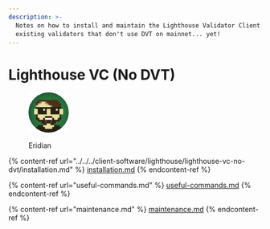 ```yaml
---
description: >-
  Notes on how to install and maintain the Lighthouse Validator Client. For my
  existing validators that don't use DVT on mainnet... yet!
---
```


# Lighthouse VC (No DVT)

<figure><img src="https://raw.githubusercontent.com/DVStakers/docs/main/.gitbook/assets/Eridian.png" alt=""><figcaption><p>Eridian</p></figcaption></figure>

{% content-ref url="../../../client-software/lighthouse/lighthouse-vc-no-dvt/installation.md" %}
[installation.md](../../../client-software/lighthouse/lighthouse-vc-no-dvt/installation.md)
{% endcontent-ref %}

{% content-ref url="useful-commands.md" %}
[useful-commands.md](useful-commands.md)
{% endcontent-ref %}

{% content-ref url="maintenance.md" %}
[maintenance.md](maintenance.md)
{% endcontent-ref %}
